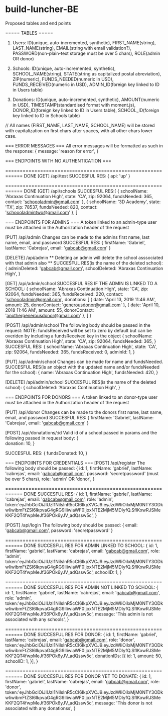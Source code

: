 # build-luncher-BE

Proposed tables and end points

===== TABLES =====

1) Users: ID(unique, auto-incremented, synthetic), FIRST_NAME(string), LAST_NAME(string), EMAIL(string with email validation?), PASSWORD(non-plain-text storage must be over 5 chars), ROLE(admin OR donor)

2) Schools: ID(unique, auto-incremented, synthetic), SCHOOL_NAME(string), STATE(string as capitalized postal abreviation), ZIP(numeric), FUNDS_NEEDED(numeric in USD), FUNDS_RECEIVED(numeric in USD), ADMIN_ID(foreign key linked to ID in Users table)

3) Donations: ID(unique, auto-incremented, synthetic), AMOUNT(numeric in USD), TIMESTAMP(standardised format with moment.js), DONOR_ID(foreign key linked to ID in Users table), SCHOOL_ID(foreign key linked to ID in Schools table)

// All names (FIRST_NAME, LAST_NAME, SCHOOL_NAME) will be stored with capitalization on first chars after spaces,  with all other chars lower case.

=== ERROR MESSAGES ===
All error messages will be formatted as such in the response: {
    message: 'reason for error',
}

=== ENDPOINTS WITH NO AUTHENTICATION ===

============================================================ DONE
[GET] /api/test
SUCCESFUL RES: {
        api: 'up'
}

============================================================ DONE
[GET] /api/schools
SUCCESFUL RES:[
    {
        schoolName: 'Abraxas Continuation High',
        state: 'CA',
        zip: 92064,
        fundsNeeded: 365,
        contact: 'schoooladmin@gmail.com'
    },
      {
        schoolName: '3D Academy',
        state: 'TX',
        zip: 78537,
        fundsNeeded: 820,
        contact: 'schoooladmintwo@gmail.com'
    },
]

=== ENDPOINTS FOR ADMINS ===
A token linked to an admin-type user must be attached in the Authorization header of the request

[PUT] /api/admin
Changes can be made to the admins first name, last name, email, and password
SUCCESFUL RES: {
        firstName: 'Gabriel',
        lastName: 'Cabrejas',
        email: 'gabcab@gmail.com'
}

[DELETE] /api/admin
** Deleting an admin will delete the school asssociated with that admin also **
SUCCESFUL RES(is the name of the deleted school): {
        adminDeleted: 'gabcab@gmail.com',
        schoolDeleted: 'Abraxas Continuation High',
}

[GET] /api/admin/school
SUCCESFUL RES IF THE ADMIN IS LINKED TO A SCHOOL: {
        schoolName: 'Abraxas Continuation High',
        state: 'CA',
        zip: 92064,
        fundsNeeded: 365,
        fundsReceived: 220,
        contact: 'schoooladmin@gmail.com',
        donations: [
            {
                date: 'April 13, 2019 11:46 AM',
                amount: 25,
                donorContact: 'generousdonor@gmail.com' 
            },     {
                date: 'April 10, 2018 11:46 AM',
                amount: 55,
                donorContact: 'anothergenerousdonor@gmail.com' 
            }, 
        ]
}

[POST] /api/admin/school
The following body should be passed in the request:
NOTE: fundsReceived will be set to zero by default but can be overiden by including a fundsReceived key in the object
{
        schoolName: 'Abraxas Continuation High',
        state: 'CA',
        zip: 92064,
        fundsNeeded: 365,
}
SUCCESFUL RES: {
        schoolName: 'Abraxas Continuation High',
        state: 'CA',
        zip: 92064,
        fundsNeeded: 365,
        fundsReceived: 0,
        adminId: 1,
}

[PUT] /api/admin/school
Changes can be made for name and fundsNeeded.
SUCCESFUL RES(is an object with the updated name and/or fundsNeeded for the school): {
        name: 'Abraxas Continuation High',
        fundsNeeded: 420,
}

[DELETE] /api/admin/school
SUCCESFUL RES(is the name of the deleted school): {
        schoolDeleted: 'Abraxas Continuation High',
}

=== ENDPOINTS FOR DONORS ===
A token linked to an donor-type user must be attached in the Authorization header of the request


[PUT] /api/donor
Changes can be made to the donors first name, last name, email, and password
SUCCESFUL RES: {
        firstName: 'Gabriel',
        lastName: 'Cabrejas',
        email: 'gabcab@gmail.com'
}

[POST] /api/donatations/:id
Valid id of a school passed in params and the following passed in request body:
{   
        donation: 10,
}

SUCCESFUL RES: {
        fundsDonated: 10,
}

=== ENDPOIINTS FOR CREDENTIALS ===
[POST] /api/register
The following body should be passed: 
{
        id: 1,
        firstName: 'gabriel',
        lastName: 'cabrejas',
        email: 'gabcab@gmail.com',
        password: 'secretpassword' (must be over 5 chars),
        role: 'admin' OR 'donor',
}

============================================================ DONE
SUCCESFUL RES: {
        id: 1,
        firstName: 'gabriel',
        lastName: 'cabrejas',
        email: 'gabcab@gmail.com',
        role: 'admin',
        token:'eyJhbGciOiJIUzI1NiIsInR5cCI6IkpXVCJ9.eyJzdWIiOiIxMjM0NTY3ODkwIiwibmFtZSI6IkpvaG4gRG9lIiwiaWF0IjoxNTE2MjM5MDIyfQ.SflKxwRJSMeKKF2QT4fwpMeJf36POk6yJV_adQssw5c',
}

[POST] /api/login
The following body should be passed: 
{
        email: 'gabcab@gmail.com',
        password: 'secretpassword'
}

============================================================ DONE
SUCCESFUL RES FOR ADMIN LINKED TO SCHOOL: {
        id: 1,
        firstName: 'gabriel',
        lastName: 'cabrejas',
        email: 'gabcab@gmail.com',
        role: 'admin',
        token:'eyJhbGciOiJIUzI1NiIsInR5cCI6IkpXVCJ9.eyJzdWIiOiIxMjM0NTY3ODkwIiwibmFtZSI6IkpvaG4gRG9lIiwiaWF0IjoxNTE2MjM5MDIyfQ.SflKxwRJSMeKKF2QT4fwpMeJf36POk6yJV_adQssw5c',
        schoolID: 1,
}

============================================================ DONE
SUCCESFUL RES FOR ADMIN NOT LINKED TO SCHOOL: {
        id: 1,
        firstName: 'gabriel',
        lastName: 'cabrejas',
        email: 'gabcab@gmail.com',
        role: 'admin',
        token:'eyJhbGciOiJIUzI1NiIsInR5cCI6IkpXVCJ9.eyJzdWIiOiIxMjM0NTY3ODkwIiwibmFtZSI6IkpvaG4gRG9lIiwiaWF0IjoxNTE2MjM5MDIyfQ.SflKxwRJSMeKKF2QT4fwpMeJf36POk6yJV_adQssw5c',
        message: 'This admin is not associated with any schools',
}

============================================================ DONE
SUCCESFUL RES FOR DONOR: {
        id: 1,
        firstName: 'gabriel',
        lastName: 'cabrejas',
        email: 'gabcab@gmail.com',
        role: 'donor',
        token:'eyJhbGciOiJIUzI1NiIsInR5cCI6IkpXVCJ9.eyJzdWIiOiIxMjM0NTY3ODkwIiwibmFtZSI6IkpvaG4gRG9lIiwiaWF0IjoxNTE2MjM5MDIyfQ.SflKxwRJSMeKKF2QT4fwpMeJf36POk6yJV_adQssw5c',
        donationIDs: [{
                id: 1,
                amount: 50,
                schoolID: 1,
        }],
}

============================================================ DONE
SUCCESFUL RES FOR DONOR YET TO DONATE: {
        id: 1,
        firstName: 'gabriel',
        lastName: 'cabrejas',
        email: 'gabcab@gmail.com',
        role: 'donor',
        token:'eyJhbGciOiJIUzI1NiIsInR5cCI6IkpXVCJ9.eyJzdWIiOiIxMjM0NTY3ODkwIiwibmFtZSI6IkpvaG4gRG9lIiwiaWF0IjoxNTE2MjM5MDIyfQ.SflKxwRJSMeKKF2QT4fwpMeJf36POk6yJV_adQssw5c',
        message: 'This donor is not associated with any donationss',
}
